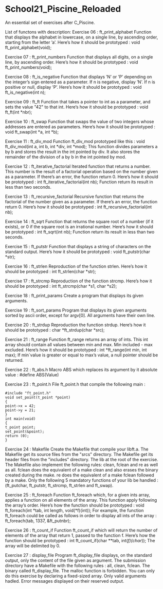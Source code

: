 # School21_Piscine_Reloaded

An essential set of exercises after C_Piscine.

List of functons with description:
Exercise 06 : ft_print_alphabet
    Function that displays the alphabet in lowercase, on a single line, by
    ascending order, starting from the letter ’a’.
    Here’s how it should be prototyped :
    void ft_print_alphabet(void);

Exercise 07 : ft_print_numbers
    Function that displays all digits, on a single line, by ascending order.
    Here’s how it should be prototyped :
    void ft_print_numbers(void);

Exercise 08 : ft_is_negative
    Function that displays ’N’ or ’P’ depending on the integer’s sign entered
    as a parameter. If n is negative, display ’N’. If n is positive or null, display ’P’.
    Here’s how it should be prototyped :
    void ft_is_negative(int n);
    
Exercise 09 : ft_ft
    Function that takes a pointer to int as a parameter, and sets the value "42"
    to that int.
    Here’s how it should be prototyped :
    void ft_ft(int *nbr);
    
Exercise 10 : ft_swap
    Function that swaps the value of two integers whose addresses are entered
    as parameters.
    Here’s how it should be prototyped :
    void ft_swap(int *a, int *b);
    
Exercise 11 : ft_div_mod
    Function ft_div_mod prototyped like this :
    void ft_div_mod(int a, int b, int *div, int *mod);
    This function divides parameters a by b and stores the result in the int pointed by
    div. It also stores the remainder of the division of a by b in the int pointed by mod.
  
Exercise 12 : ft_iterative_factorial
    Iterated function that returns a number. This number is the result of a
    factorial operation based on the number given as a parameter.
    If there’s an error, the function return 0.
    Here’s how it should be prototyped :
    int ft_iterative_factorial(int nb);
    Function return its result in less than two seconds.

Exercise 13 : ft_recursive_factorial
    Recursive function that returns the factorial of the number given as a
    parameter.
    If there’s an error, the function return 0.
    Here’s how it should be prototyped :
    int ft_recursive_factorial(int nb);
    
Exercise 14 : ft_sqrt
    Function that returns the square root of a number (if it exists), or 0 if the
    square root is an irrational number.
    Here’s how it should be prototyped :
    int ft_sqrt(int nb);
    Function return its result in less than two seconds.
    
Exercise 15 : ft_putstr
    Function that displays a string of characters on the standard output.
    Here’s how it should be prototyped :
    void ft_putstr(char *str);
    
Exercise 16 : ft_strlen
    Reproduction of the function strlen.
    Here’s how it should be prototyped :
    int ft_strlen(char *str);
    
Exercise 17 : ft_strcmp
    Reproduction of the function strcmp.
    Here’s how it should be prototyped :
    int ft_strcmp(char *s1, char *s2);
    
Exercise 18 : ft_print_params
    Create a program that displays its given arguments.
    
Exercise 19 : ft_sort_params
    Program that displays its given arguments sorted by ascii order, except for argv[0].
    All arguments have their own line.
    
Exercise 20 : ft_strdup
    Reproduction the function strdup.
    Here’s how it should be prototyped :
    char *ft_strdup(char *src);
    
Exercise 21 : ft_range
    Function ft_range returns an array of ints. This int array should
    contain all values between min and max. Min included - max excluded.
    Here’s how it should be prototyped :
    int *ft_range(int min, int max);
    If min´value is greater or equal to max’s value, a null pointer should be returned.
    
Exercise 22 : ft_abs.h
    Macro ABS which replaces its argument by it absolute value :
    #define ABS(Value)
    
Exercise 23 : ft_point.h
    File ft_point.h that compile the following main :
    
    #include "ft_point.h"
    void set_point(t_point *point)
    {
    point->x = 42;
    point->y = 21;
    }
    int main(void)
    {
    t_point point;
    set_point(&point);
    return (0);
    }
    
Exercise 24 : Makefile
    Create the Makefile that compile your libft.a.
    The Makefile get its source files from the "srcs" directory.
    The Makefile get its header files from the "includes" directory.
    The lib at the root of the exercise.
    The Makefile also implement the following rules: clean, fclean and re as
    well as all.
    fclean does the equivalent of a make clean and also erases the binary created
    during the make. re does the equivalent of a make fclean followed by a make.
    Only the following 5 mandatory functions of your lib be handled : (ft_putchar,
    ft_putstr, ft_strcmp, ft_strlen and ft_swap).
    
Exercise 25 : ft_foreach
    Function ft_foreach which, for a given ints array, applies a function on
    all elements of the array. This function apply following the array’s order.
    Here’s how the function should be prototyped :
    void ft_foreach(int *tab, int length, void(*f)(int));
    For example, the function ft_foreach could be called as follows in order to display
    all ints of the array :
    ft_foreach(tab, 1337, &ft_putnbr);  

Exercise 26 : ft_count_if
    Function ft_count_if which will return the number of elements of the
    array that return 1, passed to the function f.
    Here’s how the function should be prototyped :
    int ft_count_if(char **tab, int(*f)(char*));
    The array will be delimited by 0.
    
Exercise 27 : display_file
    Program ft_display_file displays, on the standard output,
    only the content of the file given as argument.
    The submission directory have a Makefile with the following rules : all,
    clean, fclean. The binary called ft_display_file.
    The malloc function is forbidden. You can only do this exercise by declaring a
    fixed-sized array.
    Only valid arguments hadled.
    Error messages displayed on their reserved output.
